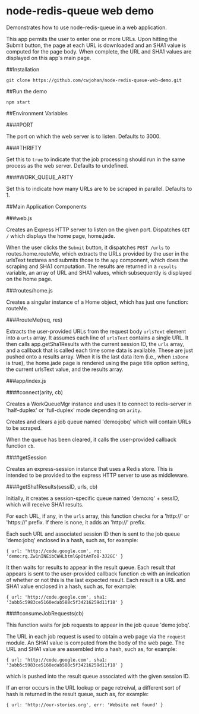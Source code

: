 node-redis-queue web demo
===============

Demonstrates how to use node-redis-queue in a web application.

This app permits the user to enter one or more URLs. Upon hitting
the Submit button, the page at each URL is downloaded and an SHA1
value is computed for the page body. When complete, the URL and
SHA1 values are displayed on this app's main page.

##Installation

    git clone https://github.com/cwjohan/node-redis-queue-web-demo.git

##Run the demo

    npm start

##Environment Variables

####PORT

The port on which the web server is to listen. Defaults to 3000.

####THRIFTY

Set this to `true` to indicate that the job processing should run in the same process
as the web server. Defaults to undefined.

####WORK_QUEUE_ARITY

Set this to indicate how many URLs are to be scraped in parallel. Defaults to 1.

##Main Application Components

###web.js

Creates an Express HTTP server to listen on the given port.
Dispatches `GET /` which displays the home page, home.jade.

When the user clicks the `Submit` button, it dispatches `POST /urls`
to routes.home.routeMe, which extracts the URLs provided by the
user in the urlsText textarea and submits those to the `app` component,
which does the scraping and SHA1 computation. The results are
returned in a `results` variable, an array of URL and SHA1 values,
which subsequently is displayed on the home page.

###routes/home.js

Creates a singular instance of a Home object, which has just one function: routeMe.

####routeMe(req, res)

Extracts the user-provided URLs from the request body `urlsText` element into a `urls` array.
It assumes each line of `urlsText` contains a single URL.
It then calls app.getSha1Results with the current session ID, the `urls` array, and
a callback that is called each time some data is available. These are just pushed onto
a results array.  When it is the last data item (i.e., when `isDone` is true), the
home.jade page is rendered using the page title option setting, the current urlsText
value, and the results array.

###app/index.js

####connect(arity, cb)

Creates a WorkQueueMgr instance and uses it to connect to redis-server
in 'half-duplex' or 'full-duplex' mode depending on `arity`.

Creates and clears a job queue named 'demo:jobq' which will contain URLs to be scraped.

When the queue has been cleared, it calls the user-provided callback function `cb`.

####getSession

Creates an express-session instance that uses a Redis store. This is intended
to be provided to the express HTTP server to use as middleware.

####getSha1Results(sessID, urls, cb)

Initially, it creates a session-specific queue named 'demo:rq' + sessID, which
will receive SHA1 results.

For each URL, if any, in the `urls` array, this function checks for a 'http://' or 'https://'
prefix. If there is none, it adds an 'http://' prefix.

Each such URL and associated session ID then is sent to the job queue 'demo:jobq'
enclosed in a hash, such as, for example:

    { url: 'http://code.google.com', rq: 'demo:rq.Zw1nINEibCWHLbtmlGpOtAmTo8-3J2GC' }

It then waits for results to appear in the result queue. Each result that appears
is sent to the user-provided callback function `cb` with an indication of whether
or not this is the last expected result. Each result is a URL and SHA1 value enclosed
in a hash, such as, for example:

    { url: 'http://code.google.com', sha1: '3abb5c5983ce5160edab588c5f34216259d11f18' }


####consumeJobRequests(cb)

This function waits for job requests to appear in the job queue 'demo:jobq'.

The URL in each job request is used to obtain a web page via the `request` module.
An SHA1 value is computed from the body of the web page. The URL and SHA1 value
are assembled into a hash, such as, for example:

    { url: 'http://code.google.com', sha1: '3abb5c5983ce5160edab588c5f34216259d11f18' }

which is pushed into the result queue associated with the given session ID.

If an error occurs in the URL lookup or page retreival, a different sort of hash
is returned in the result queue, such as, for example:

    { url: 'http://our-stories.org', err: 'Website not found' }

